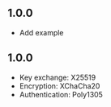 ## 1.0.0

- Add example

## 1.0.0

- Key exchange: X25519
- Encryption: XChaCha20
- Authentication: Poly1305
